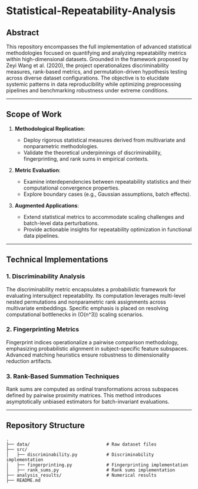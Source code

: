 # Statistical-Repeatability-Analysis

## Abstract

This repository encompasses the full implementation of advanced statistical methodologies focused on quantifying and analyzing repeatability metrics within high-dimensional datasets. Grounded in the framework proposed by Zeyi Wang et al. (2020), the project operationalizes discriminability measures, rank-based metrics, and permutation-driven hypothesis testing across diverse dataset configurations. The objective is to elucidate systemic patterns in data reproducibility while optimizing preprocessing pipelines and benchmarking robustness under extreme conditions.

---

## Scope of Work

1. **Methodological Replication**: 
   - Deploy rigorous statistical measures derived from multivariate and nonparametric methodologies.
   - Validate the theoretical underpinnings of discriminability, fingerprinting, and rank sums in empirical contexts.

2. **Metric Evaluation**:
   - Examine interdependencies between repeatability statistics and their computational convergence properties.
   - Explore boundary cases (e.g., Gaussian assumptions, batch effects).

3. **Augmented Applications**:
   - Extend statistical metrics to accommodate scaling challenges and batch-level data perturbations.
   - Provide actionable insights for repeatability optimization in functional data pipelines.

---

## Technical Implementations

### 1. **Discriminability Analysis**
The discriminability metric encapsulates a probabilistic framework for evaluating intersubject repeatability. Its computation leverages multi-level nested permutations and nonparametric rank assignments across multivariate embeddings. Specific emphasis is placed on resolving computational bottlenecks in \(O(n^3)\) scaling scenarios.

### 2. **Fingerprinting Metrics**
Fingerprint indices operationalize a pairwise comparison methodology, emphasizing probabilistic alignment in subject-specific feature subspaces. Advanced matching heuristics ensure robustness to dimensionality reduction artifacts.

### 3. **Rank-Based Summation Techniques**
Rank sums are computed as ordinal transformations across subspaces defined by pairwise proximity matrices. This method introduces asymptotically unbiased estimators for batch-invariant evaluations.

---




## Repository Structure

```plaintext
.
├── data/                             # Raw dataset files
├── src/
│   ├── discriminability.py           # Discriminability implementation
│   ├── fingerprinting.py             # Fingerprinting implementation
│   ├── rank_sums.py                  # Rank sums implementation
├── analysis_results/                 # Numerical results
├── README.md            
